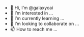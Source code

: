 - 👋 Hi, I’m @galaxycai
- 👀 I’m interested in ...
- 🌱 I’m currently learning ...
- 💞️ I’m looking to collaborate on ...
- 📫 How to reach me ...

<!---
galaxycai/galaxycai is a ✨ special ✨ repository because its `README.md` (this file) appears on your GitHub profile.
You can click the Preview link to take a look at your changes.
--->
